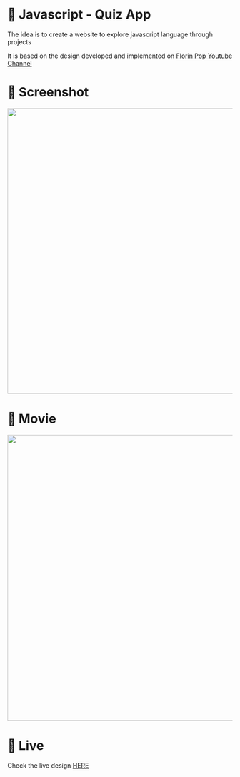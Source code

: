# 🎨 Javascript - Quiz App

The idea is to create a website to explore javascript language through projects 

It is based on the design developed and implemented  on [Florin Pop Youtube Channel](https://www.youtube.com/watch?v=dtKciwk_si4&t=1935s)


# 📸 Screenshot
<img src="https://storage.googleapis.com/rfribeiro-javascript/quiz-app/presentation.png" width="640">


# 🎥 Movie
<img src="https://storage.googleapis.com/rfribeiro-javascript/quiz-app/presentation.gif" width="640">

# 🚀 Live

Check the live design [HERE](https://storage.googleapis.com/rfribeiro-javascript/quiz-app/index.html)